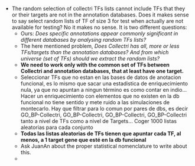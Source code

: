 
- The random selection of collectri TFs lists cannot include TFs that they or their targets are not in the annotation databases. Does it makes sense to say select random lists of TF of size 3 for test when actually are not available for testing? No it makes no sense. It is two different questions:
	- Ours: *Does specific annotations appear commonly significant in different databases by analysing random TFs lists?*
	- The here mentioned problem, _Does Collectri has all, more or less TFs/targets than the annotation databases? And from which universe (set of TFs) should we extract the random lists?_
	- **We need to work only with the common set of TFs between Collectri and annotation databases, that at least have one target.**
	- Seleccionar TFs que no estan en las bases de datos de anotacion funcional, es lo mismo que sacar una estadistica de enriquecimiento nula, ya que no apuntan a ningun término es como contar en indio...  Hacer un enriquecimiento con elementos que no existen en la db funcional no tiene sentido y mete ruido a las simulaciones de montecarlo. Hay que filtrar para lo comun por pares de dbs, es decir GO_BP-Collectri, GO_BP-Collectri, GO_BP-Collectri, GO_BP-Collectri tanto a nivel de TFs como a nivel de Targets... Coger 1000 listas aleatorias para cada conjunto
	- **Todas las listas aleatorias de TFs tienen que apuntar cada TF, al menos, a 1 target gene que esté en la db funcional**
	- Ask JuanAn about the proper statistical nomenclature to write about this.
	- 
